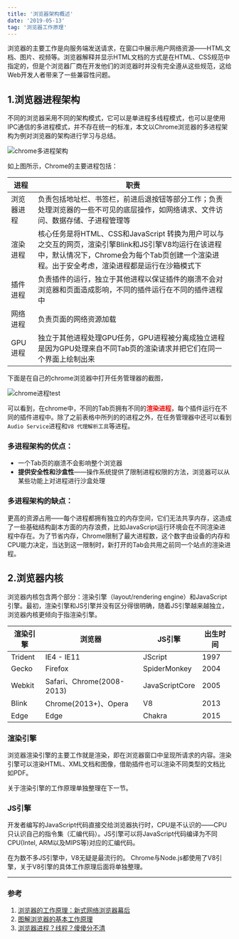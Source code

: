 ```yaml
---
title: '浏览器架构概述'
date: '2019-05-13'
tag: '浏览器工作原理'
---
```


浏览器的主要工作是向服务端发送请求，在窗口中展示用户网络资源——HTML文档、图片、视频等。浏览器解释并显示HTML文档的方式是在HTML、CSS规范中指定的，但是个浏览器厂商在开发他们的浏览器时并没有完全遵从这些规范，这给Web开发人者带来了一些兼容性问题。

## 1.浏览器进程架构
不同的浏览器采用不同的架构模式，它可以是单进程多线程模式，也可以是使用IPC通信的多进程模式，并不存在统一的标准，本文以Chrome浏览器的多进程架构为例对浏览器的架构进行学习与总结。

![chrome多进程架构](https://pic.downk.cc/item/5e62a99298271cb2b8672033.png)

如上图所示，Chrome的主要进程包括：

|进程|职责|
|---|---|
|浏览器进程|负责包括地址栏、书签栏，前进后退按钮等部分工作；负责处理浏览器的一些不可见的底层操作，如网络请求、文件访问、数据存储、子进程管理等|
|渲染进程|核心任务是将HTML、CSS和JavaScript 转换为用户可以与之交互的网页，渲染引擎Blink和JS引擎V8均运行在该进程中，默认情况下，Chrome会为每个Tab页创建一个渲染进程。出于安全考虑，渲染进程都是运行在沙箱模式下|
|插件进程|负责插件的运行，独立于其他进程以保证插件的崩溃不会对浏览器和页面造成影响，不同的插件运行在不同的插件进程中|
|网络进程|负责页面的网络资源加载|
|GPU进程|独立于其他进程处理GPU任务，GPU进程被分离成独立进程是因为GPU处理来自不同Tab页的渲染请求并把它们在同一个界面上绘制出来|

下面是在自己的chrome浏览器中打开任务管理器的截图，

![chrome进程test](https://pic.downk.cc/item/5e63c00e98271cb2b8fcf870.jpg)

可以看到，在chrome中，不同的Tab页拥有不同的<font color="red">**渲染进程**</font>，每个插件运行在不同的插件进程中。除了之前表格中所列的的进程之外，在任务管理器中还可以看到`Audio Service`进程和`V8 代理解析工具`等进程。

### 多进程架构的优点：
- 一个Tab页的崩溃不会影响整个浏览器
- **提供安全性和沙盒性**——操作系统提供了限制进程权限的方法，浏览器可以从某些功能上对进程进行沙盒处理

### 多进程架构的缺点：
更高的资源占用——每个进程都拥有独立的内存空间，它们无法共享内存，这造成了一些基础结构副本方面的内存浪费，比如JavaScript运行环境会在不同渲染进程中存在。为了节省内存，Chrome限制了最大进程数，这个数字由设备的内存和CPU能力决定，当达到这一限制时，新打开的Tab会共用之前同一个站点的渲染进程。

## 2.浏览器内核
浏览器内核包含两个部分：渲染引擎（layout/rendering engine）和JavaScript引擎。最初，渲染引擎和JS引擎并没有区分得很明确，随着JS引擎越来越独立，浏览器内核更倾向于指渲染引擎。

|渲染引擎|浏览器|JS引擎|出生时间|
|----|----|----|----|
|Trident|IE4 - IE11|JScript|1997|
|Gecko|Firefox|SpiderMonkey|2004|
|Webkit|Safari、Chrome(2008-2013)|JavaScriptCore|2005|
|Blink|Chrome(2013+)、Opera|V8|2013|
|Edge|Edge|Chakra|2015|

### 渲染引擎
浏览器渲染引擎的主要工作就是渲染，即在浏览器窗口中呈现所请求的内容。渲染引擎可以渲染HTML、XML文档和图像，借助插件也可以渲染不同类型的文档比如PDF。

关于渲染引擎的工作原理单独整理在下一节。

### JS引擎
开发者编写的JavaScript代码直接交给浏览器执行时，CPU是不认识的——CPU只认识自己的指令集（汇编代码）。JS引擎可以将JavaScript代码编译为不同CPU(Intel, ARM以及MIPS等)对应的汇编代码。

在为数不多JS引擎中，V8无疑是最流行的。
Chrome与Node.js都使用了V8引擎，关于V8引擎的具体工作原理后面将单独整理。

___
### 参考
1. [浏览器的工作原理：新式网络浏览器幕后](https://www.html5rocks.com/zh/tutorials/internals/howbrowserswork/)
2. [图解浏览器的基本工作原理](https://zhuanlan.zhihu.com/p/47407398)
3. [浏览器进程？线程？傻傻分不清](https://imweb.io/topic/58e3bfa845e5c13468f567d5)
